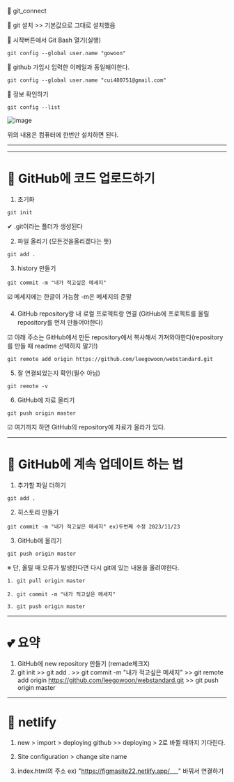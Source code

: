 🤍 git_connect

🤍 git 설치 >> 기본값으로 그대로 설치했음

🤍 시작버튼에서 Git Bash 열기(실행)

```
git config --global user.name "gowoon"
```

🤍 github 가입시 입력한 이메일과 동일해야한다.
```
git config --global user.name "cui480751@gmail.com"
```

🤍 정보 확인하기
```
git config --list
```
![image](https://github.com/leegowoon/git_connect/assets/145514701/b1ffe2e5-966d-4808-b4df-45a564507d87)

위의 내용은 컴퓨터에 한번만 설치하면 된다.

-----
-----

# 💛 GitHub에 코드 업로드하기

1. 초기화

```
git init
```

✔ .git이라는 폴더가 생성된다

2. 파일 올리기 (모든것을올리겠다는 뜻)

```
git add .
```

3. history 만들기

```
git commit -m "내가 적고싶은 메세지"
```
☑️ 메세지에는 한글이 가능함
    -m은 메세지의 준말

4. GitHub repository랑 내 로컬 프로젝트랑 연결 (GitHub에 프로젝트를 올릴 repository를 먼저 만들어야한다)

☑ 아래 주소는 GitHub에서 만든 repository에서 복사해서 가져와야한다(repository를 만들 때 readme 선택하지 말기!)

```
git remote add origin https://github.com/leegowoon/webstandard.git
```

5. 잘 연결되었는지 확인(필수 아님)
```
git remote -v
```

6. GitHub에 자료 올리기
```
git push origin master
```

☑ 여기까지 하면 GitHub의 repository에 자료가 올라가 있다.

---

# 🧡 GitHub에 계속 업데이트 하는 법


1. 추가할 파일 더하기

```
git add .
```

2. 히스토리 만들기

```
git commit -m "내가 적고싶은 메세지" ex)두번째 수정 2023/11/23
```

3. GitHub에 올리기

```
git push origin master
```

※ 단, 올릴 때 오류가 발생한다면 다시 git에 있는 내용을 올려야한다.
```
1. git pull origin master
```
```
2. git commit -m "내가 적고싶은 메세지"
```
```
3. git push origin master
```

---
# 💕 요약
1) GitHub에 new repository 만들기 (remade체크X) 
2) git init >> git add . >> git commit -m "내가 적고싶은 메세지" >> git remote add origin https://github.com/leegowoon/webstandard.git >> git push origin master
--- 
# 💚 netlify
1) new > import > deploying github >> deploying > 2로 바뀔 때까지 기다린다.

2) Site configuration > change site name

3) index.html의 주소 ex) "https://figmasite22.netlify.app/___" 바꿔서 연결하기
   
